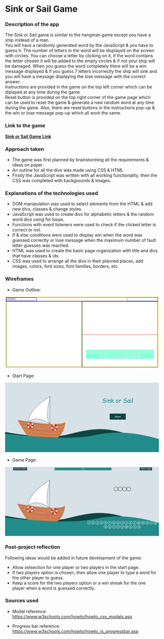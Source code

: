 # Sink or Sail Game  


### Description of the app
The Sink or Sail game is similar to the hangman game except you have a ship instead of a man.  
You will have a randomly generated word by the JavaScript & you have to guess it. The number of letters in the word will be displayed on the screen with circles. You can choose a letter by clicking on it, if the word contains the letter chosen it will be added to the empty circles & if not your ship will be damaged. When you guess the word completely there will be a win message displayed & if you guess 7 letters incorrectly the ship will sink and you will have a message displaying the lose message with the correct answer.  
Instructions are provided in the game on the top left corner which can be diplayed at any time during the game.  
Reset button is provided on the top right corner of the game page which can be used to reset the game & generate a new random word at any time during the game. Also, there are reset buttons in the instructions pop-up & the win or lose message pop-up which all work the same.  


### Link to the game  

<a href="https://layla-baqer.github.io/Project1-Sink-or-Sail/">**Sink or Sail Game Link**</a>  


### Approach taken  
* The game was first planned by brainstorming all the requirements & ideas on paper.  
* An outline for all the divs was made using CSS & HTML.  
* Firstly the JavaScript was written with all working functionality, then the CSS was completed with backgrounds & images.  


### Explanations of the technologies used  
* DOM manipulation was used to select elements from the HTML & add new divs, classes & change styles.  
* JavaScript was used to create divs for alphabetic letters & the random word divs using for loops.  
* Functions with event listeners were used to check if the clicked letter is correct or not.  
* If & else conditions were used to display win when the word was guessed correctly or lose message when the maximum number of fault letter guesses was reached.  
* HTML was used to create the basic page organization with title and divs that have classes & ids.  
* CSS was used to arrange all the divs in their planned places, add images, colors, font sizes, font families, borders, etc.  


### Wireframes  
  
* Game Outline:  

![Wireframe](Images/Wireframe.PNG)  
  
* Start Page:  
  
![Start](Images/Start.PNG)  
  
* Game Page:  
  
![Game](Images/Game.PNG)  
  

### Post-project reflection  
Following ideas would be added in future development of the game:  
* Allow selsection for one player or two players in the start page.  
* If two players option is chosen, then allow one player to type a word for the other player to guess.  
* Keep a score for the two players option or a win streak for the one player when a word is guessed correctly.  


### Sources used  

* Modal reference:  
  https://www.w3schools.com/howto/howto_css_modals.asp

* Progress bar reference:  
  https://www.w3schools.com/howto/howto_js_progressbar.asp